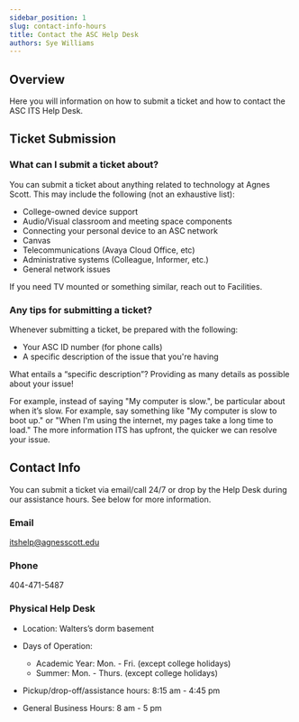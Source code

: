 ```yaml
---
sidebar_position: 1
slug: contact-info-hours
title: Contact the ASC Help Desk
authors: Sye Williams
---
```




## Overview

Here you will information on how to submit a ticket and how to contact the ASC ITS Help Desk.

## Ticket Submission

### What can I submit a ticket about?

You can submit a ticket about anything related to technology at Agnes Scott. This may include the following (not an exhaustive list):

- College-owned device support
- Audio/Visual classroom and meeting space components
- Connecting your personal device to an ASC network
- Canvas
- Telecommunications (Avaya Cloud Office, etc)
- Administrative systems (Colleague, Informer, etc.)
- General network issues

If you need TV mounted or something similar, reach out to Facilities.

### Any tips for submitting a ticket?

Whenever submitting a ticket, be prepared with the following:

- Your ASC ID number (for phone calls)
- A specific description of the issue that you're having

What entails a “specific description”? Providing as many details as possible about your issue! 

For example, instead of saying "My computer is slow.", be particular about when it’s slow. For example, say something like "My computer is slow to boot up." or "When I'm using the internet, my pages take a long time to load." The more information ITS has upfront, the quicker we can resolve your issue. 

## Contact Info

You can submit a ticket via email/call 24/7 or drop by the Help Desk during our assistance hours. See below for more information. 

### Email

itshelp@agnesscott.edu

### Phone

404-471-5487

### Physical Help Desk

- Location: Walters’s dorm basement
- Days of Operation:
  - Academic Year: Mon. - Fri. (except college holidays)
  - Summer: Mon. - Thurs. (except college holidays)

- Pickup/drop-off/assistance hours:  8:15 am - 4:45 pm
- General Business Hours: 8 am - 5 pm

